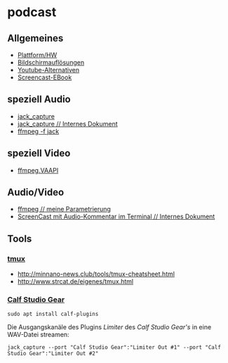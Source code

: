 # podcast

## Allgemeines
* [Plattform/HW](plattform.txt)
* [Bildschirmauflösungen](https://www.elektronik-kompendium.de/sites/com/1904101.htm)
* [Youtube-Alternativen](https://www.ionos.de/digitalguide/online-marketing/social-media/youtube-alternativen-die-besten-portale-im-ueberblick/)
* [Screencast-EBook](https://www.learn2use.de/ebook/)

## speziell Audio
* [jack_capture](https://github.com/kmatheussen/jack_capture)
* [jack_capture // Internes Dokument](jack_capture.md)
* [ffmpeg -f jack](https://ffmpeg.org/ffmpeg-devices.html#jack)

## speziell Video
* [ffmpeg.VAAPI](https://trac.ffmpeg.org/wiki/Hardware/VAAPI)

## Audio/Video
* [ffmpeg // meine Parametrierung](ffmpeg.txt)
* [ScreenCast mit Audio-Kommentar im Terminal // Internes Dokument](scast_audio_term.md)

## Tools
### [tmux](https://github.com/tmux/tmux)
* http://minnano-news.club/tools/tmux-cheatsheet.html
* http://www.strcat.de/eigenes/tmux.html

### [Calf Studio Gear](https://calf-studio-gear.org/)
```
sudo apt install calf-plugins
```
Die Ausgangskanäle des Plugins _Limiter_ des _Calf Studio Gear's_ in eine WAV-Datei streamen:
```
jack_capture --port "Calf Studio Gear":"Limiter Out #1" --port "Calf Studio Gear":"Limiter Out #2"
```
